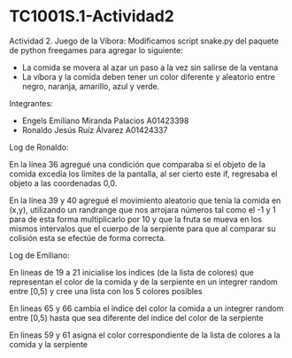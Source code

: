 # TC1001S.1-Actividad2
Actividad 2. Juego de la Víbora: Modificamos script snake.py del paquete de python freegames para agregar lo siguiente:
- La comida se movera al azar un paso a la vez sin salirse de la ventana
- La víbora y la comida deben tener un color diferente y aleatorio entre negro, naranja, amarillo, azul y verde.

Integrantes:
- Engels Emiliano Miranda Palacios A01423398
- Ronaldo Jesús Ruíz Álvarez A01424337

Log de Ronaldo:

En la línea 36 agregué una condición que comparaba si el objeto de la comida excedía los límites de la pantalla,
al ser cierto este if, regresaba el objeto a las coordenadas 0,0.

En la línea 39 y 40 agregué el movimiento aleatorio que tenía la comida en (x,y), utilizando un randrange que 
nos arrojara números tal como el -1 y 1 para de esta forma multiplicarlo por 10 y que la fruta se mueva
en los mismos intervalos que el cuerpo de la serpiente para que al comparar su colisión esta se efectúe de 
forma correcta.

Log de Emiliano:

En lineas de 19 a 21 inicialise los indices (de la lista de colores) que representan el color de la comida y de la serpiente en un integrer random entre \[0,5) y cree una lista con los 5 colores posibles

En lineas 65 y 66 cambia el indice del color la comida a un integrer random entre \[0,5) hasta que sea diferente del indice del color de la serpiente

En lineas 59 y 61 asigna el color correspondiente de la lista de colores a la comida y la serpiente
